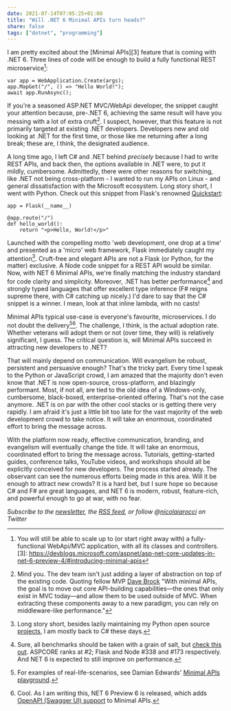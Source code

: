```yaml
---
date: 2021-07-14T07:05:25+01:00
title: "Will .NET 6 Minimal APIs turn heads?"
share: false
tags: ["dotnet", "programming"]
---
```

I am pretty excited about the [Minimal APIs][3] feature that is coming with
.NET 6. Three lines of code will be enough to build a fully functional REST
microservice[^2]:

    var app = WebApplication.Create(args);
    app.MapGet("/", () => "Hello World!");
    await app.RunAsync();

If you're a seasoned ASP.NET MVC/WebApi developer, the snippet caught your
attention because, pre-.NET 6, achieving the same result will have you messing
with a lot of extra cruft[^4]. I suspect, however, that this feature is not
primarily targeted at existing .NET developers. Developers new and old looking
at .NET for the first time, or those like me returning after a long break;
these are, I think, the designated audience. 

A long time ago, I left C# and .NET behind *precisely* because I had to write
REST APIs, and back then, the options available in .NET were, to put it mildly,
cumbersome. Admittedly, there were other reasons for switching, like .NET not
being cross-platform - I wanted to run my APIs on Linux - and general
dissatisfaction with the Microsoft ecosystem. Long story short, I went with
Python. Check out this snippet from Flask's renowned [Quickstart][1]:

    app = Flask(__name__)

    @app.route("/")
    def hello_world():
        return "<p>Hello, World!</p>"

Launched with the compelling motto 'web development, one drop at a time' and
presented as a 'micro' web framework, Flask immediately caught my attention[^5].
Cruft-free and elegant APIs are not a Flask (or Python, for the matter)
exclusive. A Node code snippet for a REST API would be similar. Now, with NET
6 Minimal APIs, we're finally matching the industry standard for code clarity
and simplicity. Moreover, .NET has better performance[^6] and strongly typed
languages that offer excellent type inference (F# reigns supreme there, with C#
catching up nicely.) I'd dare to say that the C# snippet is a winner. I mean,
look at that inline lambda, with no casts!

Minimal APIs typical use-case is everyone's favourite, microservices. I do not
doubt the delivery[^7][^8]. The challenge, I think, is the actual adoption rate.
Whether veterans will adopt them or not (over time, they will) is relatively
significant, I guess. The critical question is, will Minimal APIs succeed in
attracting new developers to .NET? 

That will mainly depend on communication. Will evangelism be robust, persistent
and persuasive enough? That's the tricky part. Every time I speak to the Python
or JavaScript crowd, I  am amazed that the majority don't even know that .NET
is now open-source, cross-platform, and blazingly performant. Most, if not all,
are tied to the old idea of a Windows-only, cumbersome, black-boxed,
enterprise-oriented offering. That's not the case anymore. .NET is on par with
the other cool stacks or is getting there very rapidly. I am afraid it's just
a little bit too late for the vast majority of the web development crowd to
take notice. It will take an enormous, coordinated effort to bring the message
across.

With the platform now ready, effective communication, branding, and evangelism
will eventually change the tide.  It will take an enormous, coordinated effort
to bring the message across. Tutorials, getting-started guides, conference
talks, YouTube videos, and workshops should all be explicitly conceived for new
developers. The process started already. The observant can see the numerous
efforts being made in this area. Will it be enough to attract new crowds? It is
a hard bet, but I sure hope so because C# and F# are great languages, and NET
6 is modern, robust,  feature-rich, and powerful enough to go at war, with no
fear.

*Subscribe to the [newsletter][nl], the [RSS feed][rss], or follow @[nicolaiarocci][tw] on Twitter*

 [1]: https://flask.palletsprojects.com/en/2.0.x/quickstart/#a-minimal-application
 [^2]: You will still be able to scale up to (or start right away with) a fully-functional WebApi/MVC application, with all its classes and controllers.
 [3]: https://devblogs.microsoft.com/aspnet/asp-net-core-updates-in-net-6-preview-4/#introducing-minimal-apis
 [^4]: Mind you. The dev team isn't just adding a layer of abstraction on top of the existing code. Quoting fellow MVP [Dave Brock](https://www.telerik.com/blogs/low-ceremony-high-value-tour-minimal-apis-dotnet-6) "With minimal APIs, the goal is to move out core API-building capabilities—the ones that only exist in MVC today—and allow them to be used outside of MVC. When extracting these components away to a new paradigm, you can rely on middleware-like performance."
 [^5]: Long story short, besides lazily maintaining my Python open source [projects](/opensource), I am mostly back to C# these days.
 [^6]: Sure, all benchmarks should be taken with a grain of salt, but [check this out](https://www.techempower.com/benchmarks/#section=data-r20&hw=ph&test=plaintext). ASPCORE ranks at #2; Flask and Node #338 and #173 respectively. And NET 6 is expected to still improve on performance.
 [^7]: For examples of real-life-scenarios, see Damian Edwards' [Minimal APIs playground](https://github.com/DamianEdwards/MinimalApiPlayground/blob/main/src/MinimalApiPlayground/Program.cs).
 [^8]: Cool. As I am writing this, NET 6 Preview 6 is released, which adds [OpenAPI (Swagger UI) support](https://devblogs.microsoft.com/aspnet/asp-net-core-updates-in-net-6-preview-6/#configure-swagger-ui-with-minimal-apis) to Minimal APIs.

 [rss]: https://nicolaiarocci.com/index.xml
 [tw]: http://twitter.com/nicolaiarocci
 [nl]: https://nicolaiarocci.substack.com
